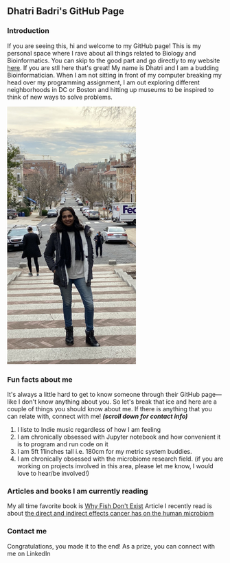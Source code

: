 ## Dhatri Badri's GitHub Page 

### Introduction

If you are seeing this, hi and welcome to my GitHub page! This is my personal space where I rave about all things related to Biology and Bioinformatics. You can skip to the good part and go directly to my website [here](dhatribadri.github.io). If you are stll here that's great! My name is Dhatri and I am a budding Bioinformatician. When I am not sitting in front of my computer breaking my head over my programming assignment, I am out exploring different neighborhoods in DC or Boston and hitting up museums to be inspired to think of new ways to solve problems.   

<img src="images/landing-page-pic.jpeg" width="300" height ="600" />


### Fun facts about me

It's always a little hard to get to know someone through their GitHub page—like I don't know anything about you. So let's break that ice and here are a couple of things you should know about me. If there is anything that you can relate with, connect with me! _**(scroll down for contact info)**_

1. I liste to Indie music regardless of how I am feeling 
2. I am chronically obsessed with Jupyter notebook and how convenient it is to program and run code on it
3. I am 5ft 11inches tall i.e. 180cm for my metric system buddies. 
4. I am chronically obsessed with the microbiome research field. 
(if you are working on projects involved in this area, please let me know, I would love to hear/be involved!) 

### Articles and books I am currently reading 

My all time favorite book is [Why Fish Don't Exist](https://www.simonandschuster.com/books/Why-Fish-Dont-Exist/Lulu-Miller/9781501160349#:~:text=Why%20Fish%20Don't%20Exist%20begins%20with%20a%20mesmerizing%20account,struggle%2C%20of%20heartbreak%20and%20chaos.)
Article I recently read is about [the direct and indirect effects cancer has on the human microbiom](https://doi.org/10.1016/j.trecan.2020.01.004)

### Contact me

Congratulations, you made it to the end! As a prize, you can connect with me on LinkedIn
